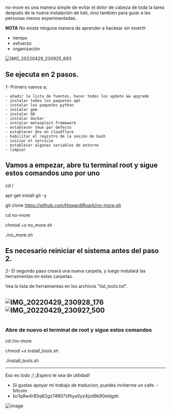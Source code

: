 no-more es una manera simple de evitar el dolor de cabeza de toda la tarea después de la nueva instalación de kali, sino también para guiar a las personas menos experimentadas. 

**NOTA**  No existe ninguna manera de aprender a hackear sin invertir

- tiempo
- esfuerzo
- organización

![IMG_20220429_230925_693](https://user-images.githubusercontent.com/64184513/166124722-3378bdb9-7d3c-4e40-9c4f-aa1a7e57bd59.jpg)

## Se ejecuta en 2 pasos.

1- Primero vamos a;

    - añadir la lista de fuentes, hacer todos los update && upgrade 
    - instalar todos los paquetes apt 
    - instalar los paquetes python
    - instalar gem 
    - instalar GO 
    - instalar docker
    - instalar metasploit-framework
    - establecer tmux por defecto
    - establecer dns en cloudflare
    - habilitar el registro de la sesión de bash 
    - iniciar el servicio
    - establecer algunas variables de entorno
    - limpiar

## Vamos a empezar, abre tu terminal root y sigue estos comandos uno por uno

cd /

apt-get install git -y

git clone https://github.com/HowardlRoark/no-more.git

cd no-more

chmod +x no_more.sh

./no_more.sh

## Es necesario reiniciar el sistema antes del paso 2.


2- El segundo paso creará una nueva carpeta, y luego instalará las herramientas en estas carpetas.

Vea la lista de herramientas en los archivos "list_tools.txt".

![IMG_20220429_230928_176](https://user-images.githubusercontent.com/64184513/166124803-63239410-61d9-4255-add2-7d5525f6fd20.jpg)
![IMG_20220429_230927_500](https://user-images.githubusercontent.com/64184513/166124816-e92c34fc-14ec-4ef7-a771-886e6a77982c.jpg)
------------------------------
#

### Abre de nuevo el terminal de root y sigue estos comandos

cd /no-more

chmod +x install_tools.sh

./install_tools.sh

-------------------------------
Eso es todo ;) 
¡Espero te sea de utilidad!



 - Si gustas apoyar mi trabajo de traducion, puedes invitarme un cafe. -bitcoin
 - bc1q9w4r85q62gz74907zfhya0yz4jzd9k90eldgdc


![image](https://user-images.githubusercontent.com/110576526/187119843-58ad3b99-0da1-454f-a8bf-481088d3e6e1.png)
